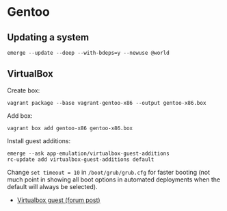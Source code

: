Gentoo
======

Updating a system
-----------------

    emerge --update --deep --with-bdeps=y --newuse @world


VirtualBox
----------

Create box:

    vagrant package --base vagrant-gentoo-x86 --output gentoo-x86.box
    
Add box:

    vagrant box add gentoo-x86 gentoo-x86.box

Install guest additions:

    emerge --ask app-emulation/virtualbox-guest-additions
    rc-update add virtualbox-guest-additions default

Change `set timeout = 10` in `/boot/grub/grub.cfg` for faster booting (not much point in showing all boot options in automated deployments when the default will always be selected).

 * [Virtualbox guest (forum post)](http://forums.gentoo.org/viewtopic-p-7408372.html)

